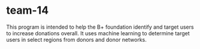# team-14

This program is intended to help the B+ foundation identify and target users to increase donations overall. It uses machine learning to determine target users in select regions from donors and donor networks. 
